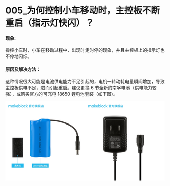 # 005\_为何控制小车移动时，主控板不断重启（指示灯快闪）？

#### 现象:

操控小车时，小车在移动过程中，出现时走时停的现象，并且主控板上的指示灯也不停地闪烁。

#### 原因及解决方法：

这种情况很大可能是电池供电能力不足引起的，电机一转动耗电量瞬间增加，导致主控板供电不足，进而引起重启。建议更换 6 节全新的南孚电池（供电能力较强），或购买官方的可充电 18650 锂电池套装（如下图）。

![](../.gitbook/assets/18650-chong-dian-qi-fu-ben.jpg)

